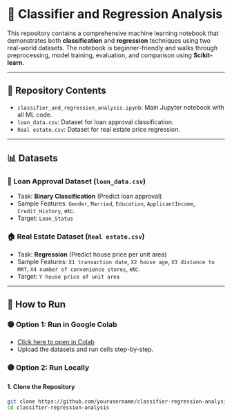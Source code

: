 # 🧠 Classifier and Regression Analysis

This repository contains a comprehensive machine learning notebook that demonstrates both **classification** and **regression** techniques using two real-world datasets. The notebook is beginner-friendly and walks through preprocessing, model training, evaluation, and comparison using **Scikit-learn**.

---

## 📁 Repository Contents

- `classifier_and_regression_analysis.ipynb`: Main Jupyter notebook with all ML code.
- `loan_data.csv`: Dataset for loan approval classification.
- `Real estate.csv`: Dataset for real estate price regression.

---

## 📊 Datasets

### 🏦 Loan Approval Dataset (`loan_data.csv`)
- Task: **Binary Classification** (Predict loan approval)
- Sample Features: `Gender`, `Married`, `Education`, `ApplicantIncome`, `Credit_History`, etc.
- Target: `Loan_Status`

### 🏠 Real Estate Dataset (`Real estate.csv`)
- Task: **Regression** (Predict house price per unit area)
- Sample Features: `X1 transaction date`, `X2 house age`, `X3 distance to MRT`, `X4 number of convenience stores`, etc.
- Target: `Y house price of unit area`

---

## 🚀 How to Run

### 🟢 Option 1: Run in Google Colab
- [Click here to open in Colab](https://colab.research.google.com/)
- Upload the datasets and run cells step-by-step.

### 🟣 Option 2: Run Locally

#### 1. Clone the Repository
```bash
git clone https://github.com/yourusername/classifier-regression-analysis.git
cd classifier-regression-analysis
